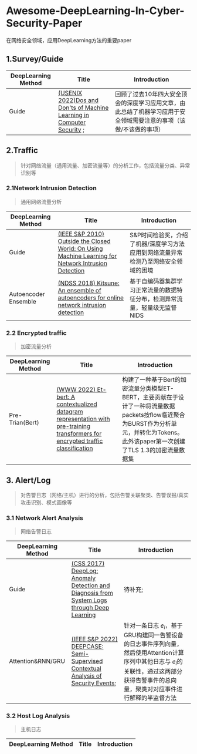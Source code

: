 <!--
 * @Author: fei 714848822@qq.com
 * @Date: 2023-04-26 15:18:12
 * @LastEditors: fei 714848822@qq.com
 * @LastEditTime: 2023-05-04 21:36:57
 * @FilePath: \undefinedd:\recent\Awesome-DeepLearning-In-Cybersecurity-Paper\README.md
 * @Description: 这是默认设置,请设置`customMade`, 打开koroFileHeader查看配置 进行设置: https://github.com/OBKoro1/koro1FileHeader/wiki/%E9%85%8D%E7%BD%AE
-->
# Awesome-DeepLearning-In-Cyber-Security-Paper
在网络安全领域，应用DeepLearning方法的重要paper

## 1.Survey/Guide

| DeepLearning Method                    | Title                                                        |Introduction                                                 |
| -------------------------------------- | ------------------------------------------------------------ | ------------------------------------------------------------| 
|            Guide                       | [(USENIX 2022)Dos and Don'ts of Machine Learning in Computer Security](https://www.usenix.org/conference/usenixsecurity22/presentation/arp) ;| 回顾了过去10年四大安全顶会的深度学习应用文章，由此总结了机器学习应用于安全领域需要注意的事项（该做/不该做的事项）|
## 2.Traffic
> 针对网络流量（通用流量、加密流量等）的分析工作，包括流量分类、异常识别等

### 2.1Network Intrusion Detection
> 通用网络流量分析

| DeepLearning Method                    | Title                                                        |Introduction                                                 |
| -------------------------------------- | ------------------------------------------------------------ | ------------------------------------------------------------| 
|            Guide                       | [(IEEE S&P 2010) Outside the Closed World: On Using Machine Learning for Network Intrusion Detection](https://ieeexplore.ieee.org/abstract/document/5504793) | S&P时间检验奖，介绍了机器/深度学习方法应用到网络流量异常检测乃至网络安全领域的困境 |
|            Autoencoder   Ensemble      | [(NDSS 2018) Kitsune: An ensemble of autoencoders for online network intrusion detection](https://arxiv.org/abs/1802.09089)   |  基于自编码器集群学习正常流量的数据特征分布，检测异常流量，轻量级无监督NIDS      |

### 2.2 Encrypted traffic 
> 加密流量分析

| DeepLearning Method                    | Title                                                        |Introduction                                                 |
| -------------------------------------- | ------------------------------------------------------------ | ------------------------------------------------------------| 
|            Pre-Trian(Bert)                       | [(WWW 2022) Et-bert: A contextualized datagram representation with pre-training transformers for encrypted traffic classification](https://dl.acm.org/doi/fullHtml/10.1145/3485447.3512217) | 构建了一种基于Bert的加密流量分类模型ET-BERT，主要贡献在于设计了一种将流量数据packets按flow临近聚合为BURST作为分析单元，并转化为Tokens。此外该paper第一次创建了TLS 1.3的加密流量数据集|

## 3. Alert/Log
> 对告警日志（网络/主机）进行的分析，包括告警关联聚类、告警误报/真实攻击识别、模式画像等

### 3.1 Network Alert Analysis
> 网络告警日志

| DeepLearning Method                    | Title                                                        |Introduction                                                 |
| -------------------------------------- | ------------------------------------------------------------ | ------------------------------------------------------------| 
|            Guide                       | [(CSS 2017) DeepLog: Anomaly Detection and Diagnosis from System Logs through Deep Learning](https://dl.acm.org/doi/abs/10.1145/3133956.3134015) | 待补充;|
|            Attention&RNN/GRU      |    [(IEEE S&P 2022) DEEPCASE: Semi-Supervised Contextual Analysis of Security Events](https://ieeexplore.ieee.org/abstract/document/9833671/);|  针对一条日志 $e_i$，基于GRU构建同一告警设备的日志事件序列向量，然后使用Attention计算序列中其他日志与 $e_i$的关联性，通过这两部分获得告警事件的总向量，聚类对对应事件进行解释的半监督方法| 

### 3.2 Host Log Analysis
> 主机日志

| DeepLearning Method                    | Title                                                        |Introduction                                                 |
| -------------------------------------- | ------------------------------------------------------------ | ------------------------------------------------------------| 
 
